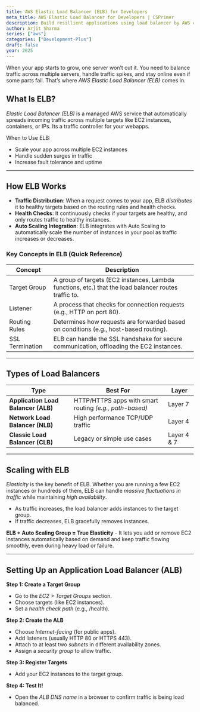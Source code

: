 ```yaml
---
title: AWS Elastic Load Balancer (ELB) for Developers
meta_title: AWS Elastic Load Balancer for Developers | CSPrimer
description: Build resillient applications using load balancer by AWS called Elastic load balancer. Create your own scalable application.
author: Arjit Sharma
series: ["aws"]
categories: ["Development-Plus"]
draft: false
year: 2025
---
```


When your app starts to grow, one server won’t cut it. You need to balance traffic across multiple servers, handle traffic spikes, and stay online even if some parts fail. That’s where *AWS Elastic Load Balancer (ELB)* comes in.

## What Is ELB?

*Elastic Load Balancer (ELB)* is a managed AWS service that automatically spreads incoming traffic across multiple targets like EC2 instances, containers, or IPs. Its a traffic controller for your webapps.

When to Use ELB:

- Scale your app across multiple EC2 instances
- Handle sudden surges in traffic
- Increase fault tolerance and uptime

---

## How ELB Works

- **Traffic Distribution**: When a request comes to your app, ELB *distributes* it to healthy targets based on the routing rules and health checks.
- **Health Checks**: It continuously checks if your targets are healthy, and only routes traffic to healthy instances.
- **Auto Scaling Integration**: ELB integrates with Auto Scaling to automatically scale the number of instances in your pool as traffic increases or decreases.

### Key Concepts in ELB (Quick Reference)

| Concept | Description |
| --- | --- |
| Target Group | A group of targets (EC2 instances, Lambda functions, etc.) that the load balancer routes traffic to. |
| Listener | A process that checks for connection requests (e.g., HTTP on port 80). |
| Routing Rules | Determines how requests are forwarded based on conditions (e.g., host-based routing). |
| SSL Termination | ELB can handle the SSL handshake for secure communication, offloading the EC2 instances. |

---

## Types of Load Balancers

| Type | Best For | Layer |
| --- | --- | --- |
| **Application Load Balancer (ALB)** | HTTP/HTTPS apps with smart routing *(e.g., path-based)* | Layer 7 |
| **Network Load Balancer (NLB)** | High performance TCP/UDP traffic | Layer 4 |
| **Classic Load Balancer (CLB)** | Legacy or simple use cases | Layer 4 & 7 |

---

## Scaling with ELB

*Elasticity* is the key benefit of ELB. Whether you are running a few EC2 instances or hundreds of them, ELB can handle *massive fluctuations in traffic* while maintaining *high availability*.

- As traffic increases, the load balancer adds instances to the target group.
- If traffic decreases, ELB gracefully removes instances.

**ELB + Auto Scaling Group = True Elasticity** - It lets you add or remove EC2 instances automatically based on demand and keep traffic flowing smoothly, even during heavy load or failure.

---

## Setting Up an Application Load Balancer (ALB)

**Step 1: Create a Target Group**

- Go to the *EC2 > Target Groups* section.
- Choose targets (like EC2 instances).
- Set a *health check path* (e.g., /health).

**Step 2: Create the ALB**

- Choose *Internet-facing* (for public apps).
- Add listeners (usually HTTP 80 or HTTPS 443).
- Attach to at least two *subnets* in different availability zones.
- Assign a *security group* to allow traffic.

**Step 3: Register Targets**

- Add your EC2 instances to the target group.

**Step 4: Test It!**

- Open the *ALB DNS name* in a browser to confirm traffic is being load balanced.